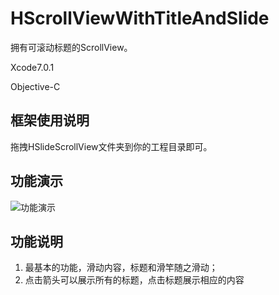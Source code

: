 # HScrollViewWithTitleAndSlide
拥有可滚动标题的ScrollView。


Xcode7.0.1


Objective-C


## 框架使用说明


拖拽HSlideScrollView文件夹到你的工程目录即可。


## 功能演示
![功能演示](http://7xlt6k.com1.z0.glb.clouddn.com/SlideScrollView.gif)


## 功能说明


1. 最基本的功能，滑动内容，标题和滑竿随之滑动；
2. 点击箭头可以展示所有的标题，点击标题展示相应的内容

